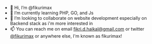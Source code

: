 - 👋 Hi, I’m @fikurimax
- 🌱 I’m currently learning PHP, GO, and Js
- 💞️ I’m looking to collaborate on website development especially on Backend stack as i'm more interested in
- 📫 You can reach me on email fikri.d.haikal@gmail.com or twitter [@fikurimax](https://twitter.com/fikurimax) or anywhere else, I'm known as fikurimax!

<!---
fikurimax/fikurimax is a ✨ special ✨ repository because its `README.md` (this file) appears on your GitHub profile.
You can click the Preview link to take a look at your changes.
--->

